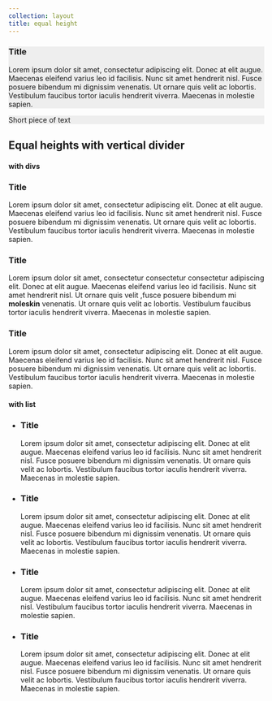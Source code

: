```yaml
---
collection: layout
title: equal height
---
```


<div class="row">
    <div class="equal-height">
        <div class="eight-col" style="background-color: #eee">
            <h3>Title</h3>
            <p>Lorem ipsum dolor sit amet, consectetur adipiscing elit. Donec at elit augue. Maecenas eleifend varius leo id facilisis. Nunc sit amet hendrerit nisl. Fusce posuere bibendum mi dignissim venenatis. Ut ornare quis velit ac lobortis. Vestibulum faucibus tortor iaculis hendrerit viverra. Maecenas in molestie sapien.</p>
        </div>
        <div class="four-col last-col" style="background-color: #eee">
            <p>Short piece of text</p>
        </div>
    </div>
</div>

<div class="row no-border no-padding-bottom">
    <h2>Equal heights with vertical divider</h2>
    <h4>with divs</h4>
    <div class="equal-height--vertical-divider">
      <div class="equal-height--vertical-divider__item four-col">
          <h3>Title</h3>
          <p>Lorem ipsum dolor sit amet, consectetur adipiscing elit. Donec at elit augue. Maecenas eleifend varius leo id facilisis. Nunc sit amet hendrerit nisl. Fusce posuere bibendum mi dignissim venenatis. Ut ornare quis velit ac lobortis. Vestibulum faucibus tortor iaculis hendrerit viverra. Maecenas in molestie sapien.</p>
      </div>
      <div class="equal-height--vertical-divider__item four-col">
          <h3>Title</h3>
          <p>Lorem ipsum dolor sit amet, consectetur consectetur consectetur adipiscing elit. Donec at elit augue. Maecenas eleifend varius leo id facilisis. Nunc sit amet hendrerit nisl. Ut ornare quis velit ,fusce posuere bibendum mi <strong>moleskin</strong> venenatis. Ut ornare quis velit ac lobortis. Vestibulum faucibus tortor iaculis hendrerit viverra. Maecenas in molestie sapien.</p>
      </div>
      <div class="equal-height--vertical-divider__item four-col last-col">
          <h3>Title</h3>
          <p>Lorem ipsum dolor sit amet, consectetur adipiscing elit. Donec at elit augue. Maecenas eleifend varius leo id facilisis. Nunc sit amet hendrerit nisl. Fusce posuere bibendum mi dignissim venenatis. Ut ornare quis velit ac lobortis. Vestibulum faucibus tortor iaculis hendrerit viverra. Maecenas in molestie sapien.</p>
      </div>
    </div>
</div>

<div class="row">
    <h4>with list</h4>
    <ul class="no-bullets equal-height--vertical-divider">
        <li class="equal-height--vertical-divider__item three-col">
            <h3>Title</h3>
            <p>Lorem ipsum dolor sit amet, consectetur adipiscing elit. Donec at elit augue. Maecenas eleifend varius leo id facilisis. Nunc sit amet hendrerit nisl. Fusce posuere bibendum mi dignissim venenatis. Ut ornare quis velit ac lobortis. Vestibulum faucibus tortor iaculis hendrerit viverra. Maecenas in molestie sapien.</p>
        </li>
        <li class="equal-height--vertical-divider__item three-col">
            <h3>Title</h3>
            <p>Lorem ipsum dolor sit amet, consectetur adipiscing elit. Donec at elit augue. Maecenas eleifend varius leo id facilisis. Nunc sit amet hendrerit nisl. Fusce posuere bibendum mi dignissim venenatis. Ut ornare quis velit ac lobortis. Vestibulum faucibus tortor iaculis hendrerit viverra. Maecenas in molestie sapien.</p>
        </li>
        <li class="equal-height--vertical-divider__item three-col">
            <h3>Title</h3>
            <p>Lorem ipsum dolor sit amet, consectetur adipiscing elit. Donec at elit augue. Maecenas eleifend varius leo id facilisis. Nunc sit amet hendrerit nisl. Vestibulum faucibus tortor iaculis hendrerit viverra. Maecenas in molestie sapien.</p>
        </li>
        <li class="equal-height--vertical-divider__item three-col last-col">
            <h3>Title</h3>
            <p>Lorem ipsum dolor sit amet, consectetur adipiscing elit. Donec at elit augue. Maecenas eleifend varius leo id facilisis. Nunc sit amet hendrerit nisl. Fusce posuere bibendum mi dignissim venenatis. Ut ornare quis velit ac lobortis. Vestibulum faucibus tortor iaculis hendrerit viverra. Maecenas in molestie sapien.</p>
        </li>
    </ul>
</div>
